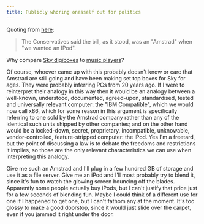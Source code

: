 ```yaml
---
title: Publicly whoring onesself out for politics
---
```

Quoting from <a href="http://news.bbc.co.uk/1/hi/uk_politics/election_2010/8608478.stm">here</a>:

<blockquote>

The Conservatives said the bill, as it stood, was an "Amstrad" when "we wanted an IPod".

</blockquote>

Why compare <a href="http://www.sky.com/shop/boxes/1TB">Sky digiboxes</a> to <a href="http://www.apple.com/ipodtouch/">music players</a>?

Of course, whoever came up with this probably doesn't know or care that Amstrad are still going and have been making set top boxes for Sky for ages. They were probably inferring PCs from 20 years ago. If I were to reinterpret their analogy in this way then it would be an analogy between a well-known, understood, documented, agreed-upon, standardised, tested and universally relevant computer: the "IBM Compatible", which we would now call x86, which for some reason in this argument is specifically referring to one sold by the Amstrad company rather than any of the identical such units shipped by other companies; and on the other hand would be a locked-down, secret, proprietary, incompatible, unknowable, vendor-controlled, feature-stripped computer: the iPod. Yes I'm a freetard, but the point of discussing a law is to debate the freedoms and restrictions it implies, so those are the only relevant characteristics we can use when interpreting this analogy.

Give me such an Amstrad and I'll plug in a few hundred GB of storage and use it as a file server. Give me an iPod and I'll most probably try to blend it, since it's fun to watch the glowing screen bouncing off the blades. Apparently some people actually buy iPods, but I can't justify that price just for a few seconds of blending fun. Maybe I could think of a different use for one if I happened to get one, but I can't fathom any at the moment. It's too glossy to make a good doorstop, since it would just slide over the carpet, even if you jammed it right under the door.
